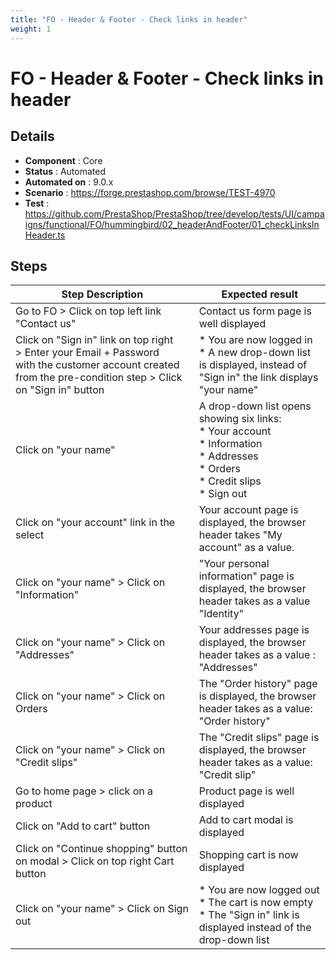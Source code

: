 ```yaml
---
title: "FO - Header & Footer - Check links in header"
weight: 1
---
```


# FO - Header & Footer - Check links in header
## Details
* **Component** : Core
* **Status** : Automated
* **Automated on** : 9.0.x
* **Scenario** : https://forge.prestashop.com/browse/TEST-4970
* **Test** : https://github.com/PrestaShop/PrestaShop/tree/develop/tests/UI/campaigns/functional/FO/hummingbird/02_headerAndFooter/01_checkLinksInHeader.ts

## Steps
| Step Description | Expected result |
| ----- | ----- |
| Go to FO > Click on top left link "Contact us" | Contact us form page is well displayed |
| Click on "Sign in" link on top right > Enter your Email + Password with the customer account created from the pre-condition step > Click on "Sign in" button | * You are now logged in<br> * A new drop-down list is displayed, instead of "Sign in" the link displays "your name" |
| Click on "your name" | A drop-down list opens showing six links:<br> * Your account<br> * Information<br> * Addresses<br> * Orders<br> * Credit slips<br> * Sign out |
| Click on "your account" link in the select | Your account page is displayed, the browser header takes "My account" as a value. |
| Click on "your name" > Click on "Information" | "Your personal information" page is displayed, the browser header takes as a value "Identity" |
| Click on "your name" > Click on "Addresses" | Your addresses page is displayed, the browser header takes as a value : "Addresses" |
| Click on "your name" > Click on Orders | The "Order history" page is displayed, the browser header takes as a value: "Order history" |
| Click on "your name" > Click on "Credit slips" | The "Credit slips" page is displayed, the browser header takes as a value: "Credit slip" |
| Go to home page > click on a product | Product page is well displayed |
| Click on "Add to cart" button | Add to cart modal is displayed |
| Click on "Continue shopping" button on modal > Click on top right Cart button | Shopping cart is now displayed |
| Click on "your name" > Click on Sign out | * You are now logged out<br> * The cart is now empty<br> * The "Sign in" link is displayed instead of the drop-down list |
